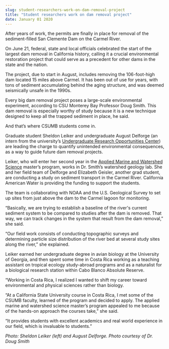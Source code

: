 ```yaml
---
slug: student-researchers-work-on-dam-removal-project
title: "Student researchers work on dam removal project"
date: January 01 2020
---
```


 
<p>
  After years of work, the permits are finally in place for removal of the
  sediment-filled San Clemente Dam on the Carmel River.
</p>
<p>
  On June 21, federal, state and local officials celebrated the start of the
  largest dam removal in California history, calling it a crucial environmental
  restoration project that could serve as a precedent for other dams in the
  state and the nation.
</p>
<p>
  The project, due to start in August, includes removing the 106-foot-high dam
  located 15 miles above Carmel. It has been out of use for years, with tons of
  sediment accumulating behind the aging structure, and was deemed seismically
  unsafe in the 1990s.
</p>
<p>
  Every big dam removal project poses a large-scale environmental experiment,
  according to CSU Monterey Bay Professor Doug Smith. This dam removal is
  especially worthy of study because it is a new technique designed to keep all
  the trapped sediment in place, he said.
</p>
<p>And that’s where CSUMB students come in.</p>
<p>
  Graduate student Sheldon Leiker and undergraduate August Delforge (an intern
  from the university’s
  <a href="https://uroc.csumb.edu/"
    >Undergraduate Research Opportunities Center</a
  >) are leading the charge to quantify unintended environmental consequences,
  as a way to guide future dam removal projects.
</p>
<p>
  Leiker, who will enter her second year in the
  <a href="https://sep.csumb.edu/cwsp/">Applied Marine and Watershed Science</a>
  master’s program, works in Dr. Smith’s watershed geology lab. She and her
  field team of Delforge and Elizabeth Geisler, another grad student, are
  conducting a study on sediment transport in the Carmel River. California
  American Water is providing the funding to support the students.
</p>
<p>
  The team is collaborating with NOAA and the U.S. Geological Survey to set up
  sites from just above the dam to the Carmel lagoon for monitoring.
</p>
<p>
  “Basically, we are trying to establish a baseline of the river's current
  sediment system to be compared to studies after the dam is removed. That way,
  we can track changes in the system that result from the dam removal,” she
  said.
</p>
<p>
  “Our field work consists of conducting topographic surveys and determining
  particle size distribution of the river bed at several study sites along the
  river,” she explained.
</p>
<p>
  Leiker earned her undergraduate degree in avian biology at the University of
  Georgia, and then spent some time in Costa Rica working as a teaching
  assistant on tropical ecology study-abroad programs and as a naturalist for a
  biological research station within Cabo Blanco Absolute Reserve.
</p>
<p>
  “Working in Costa Rica, I realized I wanted to shift my career toward
  environmental and physical sciences rather than biology.
</p>
<p>
  “At a California State University course in Costa Rica, I met some of the
  CSUMB faculty, learned of the program and decided to apply. The applied marine
  and watershed science master’s program appealed to me because of the hands-on
  approach the courses take,” she said.
</p>
<p>
  “It provides students with excellent academics and real world experience in
  our field, which is invaluable to students.”
</p>
<p>
  <em
    >Photo: Sheldon Leiker (left) and August Delforge. Photo courtesy of Dr.
    Doug Smith</em
  >
</p>
<p></p>
<p></p>
 
